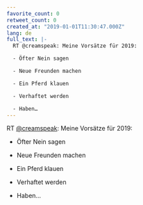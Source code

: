 ```yaml
---
favorite_count: 0
retweet_count: 0
created_at: "2019-01-01T11:30:47.000Z"
lang: de
full_text: |-
  RT @creamspeak: Meine Vorsätze für 2019: 

  - Öfter Nein sagen 

  - Neue Freunden machen 

  - Ein Pferd klauen 

  - Verhaftet werden 

  - Haben…
---
```


RT [@creamspeak](https://twitter.com/creamspeak): Meine Vorsätze für 2019:

- Öfter Nein sagen

- Neue Freunden machen

- Ein Pferd klauen

- Verhaftet werden

- Haben…
